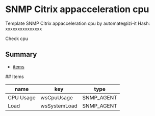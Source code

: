 # SNMP Citrix appacceleration cpu
Template SNMP Citrix appacceleration cpu by automate@izi-it
Hash: xxxxxxxxxxxxxxx

Check cpu
## Summary
* [items](#items)

<a name="items" />
## Items

| name | key | type |
| ------------- |------------- |------------- |
| CPU Usage | wsCpuUsage | SNMP_AGENT |
| Load | wsSystemLoad | SNMP_AGENT |
